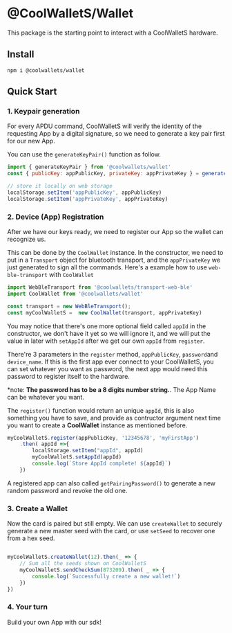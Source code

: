 # @CoolWalletS/Wallet

This package is the starting point to interact with a CoolWalletS hardware.

## Install

```shell
npm i @coolwallets/wallet
```

## Quick Start

### 1. Keypair generation

For every APDU command, CoolWalletS will verify the identity of the requesting App by a digital signature, so we need to generate a key pair first for our new App.

You can use the `generateKeyPair()` function as follow.

```javascript
import { generateKeyPair } from '@coolwallets/wallet'
const { publicKey: appPublicKey, privateKey: appPrivateKey } = generateKeyPair()

// store it locally on web storage
localStorage.setItem('appPublicKey', appPublicKey)
localStorage.setItem('appPrivateKey', appPrivateKey)

```

### 2. Device (App) Registration

After we have our keys ready, we need to register our App so the wallet can recognize us.

This can be done by the `CoolWallet` instance. In the constructor, we need to put in a `Transport` object for bluetooth transport, and the `appPrivateKey` we just generated to sign all the commands. Here's a example how to use `web-ble-transport` with `CoolWallet`

```javascript
import WebBleTransport from '@coolwallets/transport-web-ble'
import CoolWallet from '@coolwallets/wallet'

const transport = new WebBleTransport();
const myCoolWalletS =  new CoolWallet(transport, appPrivateKey)
```

You may notice that there's one more optional field called `appId` in the constructor, we don't have it yet so we will ignore it, and we will put the value in later with `setAppId` after we get our own `appId` from `register`.

There're 3 parameters in the `register` method, `appPublicKey`, `password`and `device_name`. If this is the first app ever connect to your CoolWalletS, you can set whatever you want as password, the next app would need this password to register itself to the hardware.

*note: **The password has to be a 8 digits number string.**. The App Name can be whatever you want.

The `register()` function would return an unique `appId`, this is also something you have to save, and provide as contructor argument next time you want to create a **CoolWallet** instance as mentioned before.

```javascript
myCoolWalletS.register(appPublicKey, '12345678', 'myFirstApp')
    .then( appId =>{
        localStorage.setItem("appId", appId)
        myCoolWalletS.setAppId(appId)
        console.log(`Store AppId complete! ${appId}`)
    })
```

A registered app can also called `getPairingPassword()` to generate a new random password and revoke the old one.

### 3. Create a Wallet

Now the card is paired but still empty. We can use `createWallet` to securely generate a new master seed with the card, or use `setSeed` to recover one from a hex seed.

```javascript

myCoolWalletS.createWallet(12).then(_ => {
    // Sum all the seeds shown on CoolWalletS
    myCoolWalletS.sendCheckSum(873209).then( _ => {
        console.log(`Successfully create a new wallet!`)
    })
})

```

### 4. Your turn

Build your own App with our sdk!
